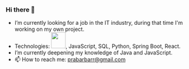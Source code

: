 ### Hi there 👋

    
- I’m currently looking for a job in the IT industry, during that time I'm working on my own project.
- Technologies: <img height="42" src="https://upload.wikimedia.org/wikipedia/en/3/30/Java_programming_language_logo.svg" width="38"/>, JavaScript, SQL, Python, Spring Boot, React.
- I’m currently deepening my knowledge of Java and JavaScript.
- 📫 How to reach me: prabarbarr@gmail.com

